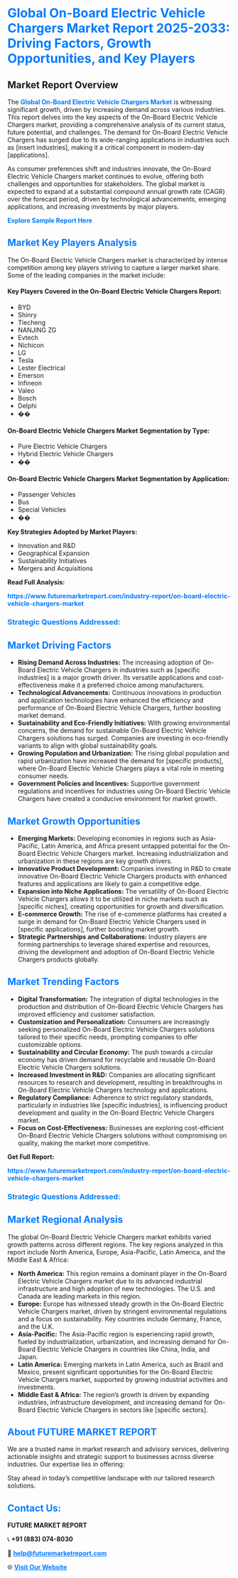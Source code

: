 <h1 style="color: #007BFF;">Global On-Board Electric Vehicle Chargers Market Report 2025-2033: Driving Factors, Growth Opportunities, and Key Players</h1>

<section id="overview">
<h2>Market Report Overview</h2>
<p>The <a href="https://www.futuremarketreport.com/industry-report/on-board-electric-vehicle-chargers-market" style="color: #007BFF; text-decoration: none;"><strong>Global On-Board Electric Vehicle Chargers Market</strong></a> is witnessing significant growth, driven by increasing demand across various industries. This report delves into the key aspects of the On-Board Electric Vehicle Chargers market, providing a comprehensive analysis of its current status, future potential, and challenges. The demand for On-Board Electric Vehicle Chargers has surged due to its wide-ranging applications in industries such as [insert industries], making it a critical component in modern-day [applications].</p>
<p>As consumer preferences shift and industries innovate, the On-Board Electric Vehicle Chargers market continues to evolve, offering both challenges and opportunities for stakeholders. The global market is expected to expand at a substantial compound annual growth rate (CAGR) over the forecast period, driven by technological advancements, emerging applications, and increasing investments by major players.</p>
</section>

<section id="overview">
<p><a href="https://www.futuremarketreport.com/request-sample/reportId=118687" style="color: #007BFF; text-decoration: none;"><strong>Explore Sample Report Here</strong></a></p>
</section>

<section id="key-players">
<h2 style="color: #007BFF;">Market Key Players Analysis</h2>
<p>The On-Board Electric Vehicle Chargers market is characterized by intense competition among key players striving to capture a larger market share. Some of the leading companies in the market include:</p>
<h4>Key Players Covered in the On-Board Electric Vehicle Chargers Report:</h4>
<ul><li>BYD</li><li>Shinry</li><li>Tiecheng</li><li>NANJING ZG</li><li>Evtech</li><li>Nichicon</li><li>LG</li><li>Tesla</li><li>Lester Electrical</li><li>Emerson</li><li>Infineon</li><li>Valeo</li><li>Bosch</li><li>Delphi</li><li>��</li></ul>
<h4>On-Board Electric Vehicle Chargers Market Segmentation by Type:</h4>
<ul><li>Pure Electric Vehicle Chargers</li><li>Hybrid Electric Vehicle Chargers</li><li>��</li></ul>

<h4>On-Board Electric Vehicle Chargers Market Segmentation by Application:</h4>
<ul><li>Passenger Vehicles</li><li>Bus</li><li>Special Vehicles</li><li>��</li></ul>
<p><strong>Key Strategies Adopted by Market Players:</strong></p>
<ul>
<li>Innovation and R&D</li>
<li>Geographical Expansion</li>
<li>Sustainability Initiatives</li>
<li>Mergers and Acquisitions</li>
</ul>
</section>

<section>
<p><strong>Read Full Analysis: </strong></p><a href="https://www.futuremarketreport.com/industry-report/on-board-electric-vehicle-chargers-market" style="color: #007BFF; text-decoration: none;"><strong>https://www.futuremarketreport.com/industry-report/on-board-electric-vehicle-chargers-market</strong></a>
<h3 style="color: #007BFF;">Strategic Questions Addressed:</h3>
</section>

<section id="driving-factors">
<h2 style="color: #007BFF;">Market Driving Factors</h2>
<ul>
<li><strong>Rising Demand Across Industries:</strong> The increasing adoption of On-Board Electric Vehicle Chargers in industries such as [specific industries] is a major growth driver. Its versatile applications and cost-effectiveness make it a preferred choice among manufacturers.</li>
<li><strong>Technological Advancements:</strong> Continuous innovations in production and application technologies have enhanced the efficiency and performance of On-Board Electric Vehicle Chargers, further boosting market demand.</li>
<li><strong>Sustainability and Eco-Friendly Initiatives:</strong> With growing environmental concerns, the demand for sustainable On-Board Electric Vehicle Chargers solutions has surged. Companies are investing in eco-friendly variants to align with global sustainability goals.</li>
<li><strong>Growing Population and Urbanization:</strong> The rising global population and rapid urbanization have increased the demand for [specific products], where On-Board Electric Vehicle Chargers plays a vital role in meeting consumer needs.</li>
<li><strong>Government Policies and Incentives:</strong> Supportive government regulations and incentives for industries using On-Board Electric Vehicle Chargers have created a conducive environment for market growth.</li>
</ul>
</section>

<section id="growth-opportunities">
<h2 style="color: #007BFF;">Market Growth Opportunities</h2>
<ul>
<li><strong>Emerging Markets:</strong> Developing economies in regions such as Asia-Pacific, Latin America, and Africa present untapped potential for the On-Board Electric Vehicle Chargers market. Increasing industrialization and urbanization in these regions are key growth drivers.</li>
<li><strong>Innovative Product Development:</strong> Companies investing in R&D to create innovative On-Board Electric Vehicle Chargers products with enhanced features and applications are likely to gain a competitive edge.</li>
<li><strong>Expansion into Niche Applications:</strong> The versatility of On-Board Electric Vehicle Chargers allows it to be utilized in niche markets such as [specific niches], creating opportunities for growth and diversification.</li>
<li><strong>E-commerce Growth:</strong> The rise of e-commerce platforms has created a surge in demand for On-Board Electric Vehicle Chargers used in [specific applications], further boosting market growth.</li>
<li><strong>Strategic Partnerships and Collaborations:</strong> Industry players are forming partnerships to leverage shared expertise and resources, driving the development and adoption of On-Board Electric Vehicle Chargers products globally.</li>
</ul>
</section>

<section id="trending-factors">
<h2 style="color: #007BFF;">Market Trending Factors</h2>
<ul>
<li><strong>Digital Transformation:</strong> The integration of digital technologies in the production and distribution of On-Board Electric Vehicle Chargers has improved efficiency and customer satisfaction.</li>
<li><strong>Customization and Personalization:</strong> Consumers are increasingly seeking personalized On-Board Electric Vehicle Chargers solutions tailored to their specific needs, prompting companies to offer customizable options.</li>
<li><strong>Sustainability and Circular Economy:</strong> The push towards a circular economy has driven demand for recyclable and reusable On-Board Electric Vehicle Chargers solutions.</li>
<li><strong>Increased Investment in R&D:</strong> Companies are allocating significant resources to research and development, resulting in breakthroughs in On-Board Electric Vehicle Chargers technology and applications.</li>
<li><strong>Regulatory Compliance:</strong> Adherence to strict regulatory standards, particularly in industries like [specific industries], is influencing product development and quality in the On-Board Electric Vehicle Chargers market.</li>
<li><strong>Focus on Cost-Effectiveness:</strong> Businesses are exploring cost-efficient On-Board Electric Vehicle Chargers solutions without compromising on quality, making the market more competitive.</li>
</ul>
</section>

<section>
<p><strong>Get Full Report: </strong></p><a href="https://www.futuremarketreport.com/industry-report/on-board-electric-vehicle-chargers-market" style="color: #007BFF; text-decoration: none;"><strong>https://www.futuremarketreport.com/industry-report/on-board-electric-vehicle-chargers-market</strong></a>
<h3 style="color: #007BFF;">Strategic Questions Addressed:</h3>
</section>


<section id="regional-analysis">
<h2 style="color: #007BFF;">Market Regional Analysis</h2>
<p>The global On-Board Electric Vehicle Chargers market exhibits varied growth patterns across different regions. The key regions analyzed in this report include North America, Europe, Asia-Pacific, Latin America, and the Middle East & Africa:</p>
<ul>
<li><strong>North America:</strong> This region remains a dominant player in the On-Board Electric Vehicle Chargers market due to its advanced industrial infrastructure and high adoption of new technologies. The U.S. and Canada are leading markets in this region.</li>
<li><strong>Europe:</strong> Europe has witnessed steady growth in the On-Board Electric Vehicle Chargers market, driven by stringent environmental regulations and a focus on sustainability. Key countries include Germany, France, and the U.K.</li>
<li><strong>Asia-Pacific:</strong> The Asia-Pacific region is experiencing rapid growth, fueled by industrialization, urbanization, and increasing demand for On-Board Electric Vehicle Chargers in countries like China, India, and Japan.</li>
<li><strong>Latin America:</strong> Emerging markets in Latin America, such as Brazil and Mexico, present significant opportunities for the On-Board Electric Vehicle Chargers market, supported by growing industrial activities and investments.</li>
<li><strong>Middle East & Africa:</strong> The region’s growth is driven by expanding industries, infrastructure development, and increasing demand for On-Board Electric Vehicle Chargers in sectors like [specific sectors].</li>
</ul>
</section>

<footer>
<h2 style="color: #007BFF;">About FUTURE MARKET REPORT</h2>
<p>We are a trusted name in market research and advisory services, delivering actionable insights and strategic support to businesses across diverse industries. Our expertise lies in offering:</p>

<p>Stay ahead in today’s competitive landscape with our tailored research solutions.</p>

<h2 style="color: #007BFF;">Contact Us:</h2>
<p><strong>FUTURE MARKET REPORT</strong></p>
<p>📞 <strong>+91 (883) 074-8030</strong></p>
<p>📧 <strong><a href="mailto:help@futuremarketreport.com" style="color: #007BFF;">help@futuremarketreport.com</a></strong></p>
<p>🌐 <strong><a href="https://www.futuremarketreport.com/" style="color: #007BFF;">Visit Our Website</a></strong></p>
</footer>